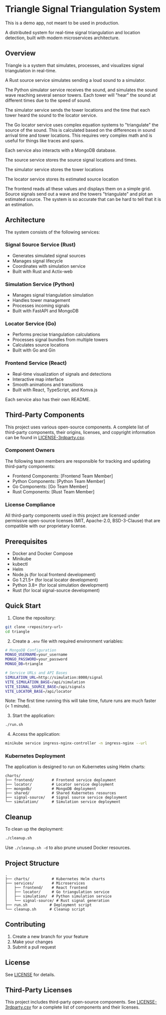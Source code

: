 # Triangle Signal Triangulation System

This is a demo app, not meant to be used in production.

A distributed system for real-time signal triangulation and location detection, built with modern microservices architecture. 

## Overview

Triangle is a system that simulates, processes, and visualizes signal triangulation in real-time.

A Rust source service simulates sending a loud sound to a simulator.

The Python simulator service receives the sound, and simulates the sound wave reaching several sensor towers. Each tower will "hear" the sound at different times due to the speed of sound.

The simulator service sends the tower locations and the time that each tower heard the sound to the locator service.

The Go locator service uses complex equation systems to "triangulate" the source of the sound. This is calculated based on the differences in sound arrival time and tower locations. This requires very complex math and is useful for things like traces and spans.

Each service also interacts with a MongoDB database.

The source service stores the source signal locations and times.

The simulator service stores the tower locations

The locator service stores its estimated source location



The frontend reads all these values and displays them on a simple grid. Source signals send out a wave and the towers "triangulate" and plot an estimated source. The system is so accurate that can be hard to tell that it is an estimation.

## Architecture

The system consists of the following services:

### Signal Source Service (Rust)
- Generates simulated signal sources
- Manages signal lifecycle
- Coordinates with simulation service
- Built with Rust and Actix-web

### Simulation Service (Python)
- Manages signal triangulation simulation
- Handles tower management
- Processes incoming signals
- Built with FastAPI and MongoDB

### Locator Service (Go)
- Performs precise triangulation calculations
- Processes signal bundles from multiple towers
- Calculates source locations
- Built with Go and Gin

### Frontend Service (React)
- Real-time visualization of signals and detections
- Interactive map interface
- Smooth animations and transitions
- Built with React, TypeScript, and Konva.js

Each service also has their own README.

## Third-Party Components

This project uses various open-source components. A complete list of third-party components, their origins, licenses, and copyright information can be found in [LICENSE-3rdparty.csv](LICENSE-3rdparty.csv).

### Component Owners

The following team members are responsible for tracking and updating third-party components:

- Frontend Components: [Frontend Team Member]
- Python Components: [Python Team Member]
- Go Components: [Go Team Member]
- Rust Components: [Rust Team Member]

### License Compliance

All third-party components used in this project are licensed under permissive open-source licenses (MIT, Apache-2.0, BSD-3-Clause) that are compatible with our proprietary license.

## Prerequisites

- Docker and Docker Compose
- Minikube
- kubectl
- Helm
- Node.js (for local frontend development)
- Go 1.21.5+ (for local locator development)
- Python 3.8+ (for local simulation development)
- Rust (for local signal-source development)

## Quick Start

1. Clone the repository:
```bash
git clone <repository-url>
cd triangle
```

2. Create a `.env` file with required environment variables:
```bash
# MongoDB Configuration
MONGO_USERNAME=your_username
MONGO_PASSWORD=your_password
MONGO_DB=triangle

# Service URLs and API Bases
SIMULATION_URL=http://simulation:8000/signal
VITE_SIMULATION_BASE=/api/simulation
VITE_SIGNAL_SOURCE_BASE=/api/signals
VITE_LOCATOR_BASE=/api/locator
```

Note: The first time running this will take time, future runs are much faster (< 1 minute).

3. Start the application:
```bash
./run.sh
```

4. Access the application:
```bash
minikube service ingress-nginx-controller -n ingress-nginx --url
```

### Kubernetes Deployment

The application is designed to run on Kubernetes using Helm charts:

```
charts/
├── frontend/        # Frontend service deployment
├── locator/         # Locator service deployment
├── mongodb/         # MongoDB deployment
├── shared/          # Shared Kubernetes resources
├── signal-source/   # Signal source service deployment
└── simulation/      # Simulation service deployment
```

## Cleanup

To clean up the deployment:

```bash
./cleanup.sh
```

Use `./cleanup.sh -d` to also prune unused Docker resources.

## Project Structure

```
.
├── charts/          # Kubernetes Helm charts
├── services/        # Microservices
│   ├── frontend/    # React frontend
│   ├── locator/     # Go triangulation service
│   ├── simulation/  # Python simulation service
│   └── signal-source/ # Rust signal generation
├── run.sh          # Deployment script
└── cleanup.sh      # Cleanup script
```

## Contributing

1. Create a new branch for your feature
2. Make your changes
3. Submit a pull request

## License

See [LICENSE](LICENSE) for details.

## Third-Party Licenses

This project includes third-party open-source components. See [LICENSE-3rdparty.csv](LICENSE-3rdparty.csv) for a complete list of components and their licenses.
